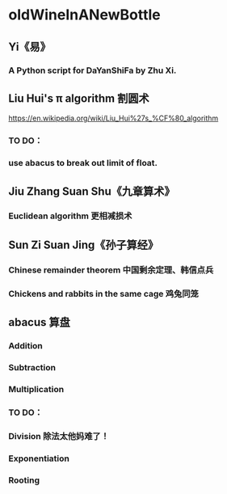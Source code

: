 # oldWineInANewBottle
##   Yi《易》
###     A Python script for DaYanShiFa by Zhu Xi.
##   Liu Hui's π algorithm 割圆术
https://en.wikipedia.org/wiki/Liu_Hui%27s_%CF%80_algorithm
###     TO DO：
###     use abacus to break out limit of float.
##   Jiu Zhang Suan Shu《九章算术》
###     Euclidean algorithm 更相减损术
##   Sun Zi Suan Jing《孙子算经》
###     Chinese remainder theorem 中国剩余定理、韩信点兵
###     Chickens and rabbits in the same cage 鸡兔同笼
##   abacus 算盘
###     Addition
###     Subtraction
###     Multiplication
###     TO DO：
###     Division 除法太他妈难了！
###     Exponentiation
###     Rooting
###     
